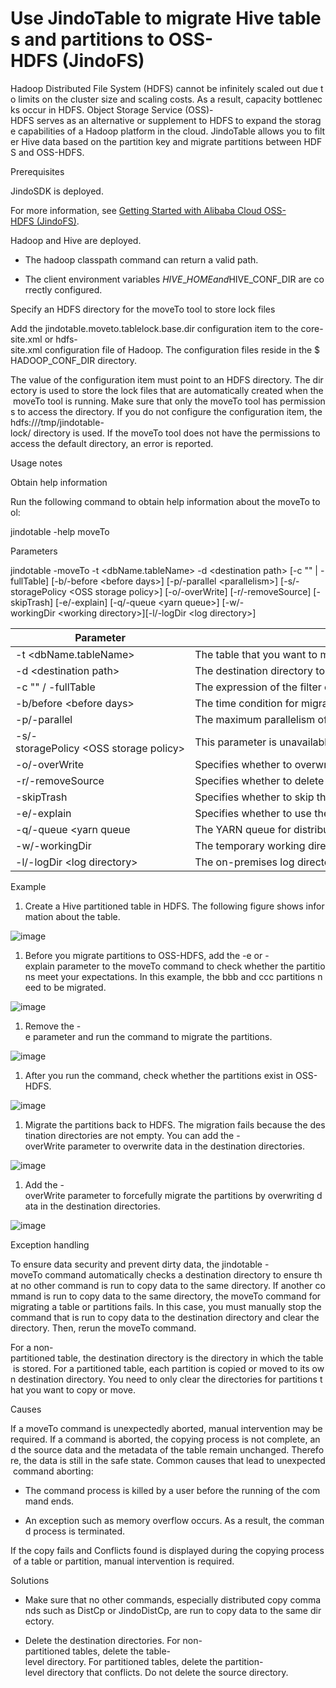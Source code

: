 # Use JindoTable to migrate Hive tables and partitions to OSS-HDFS (JindoFS)

Hadoop Distributed File System (HDFS) cannot be infinitely scaled out due to limits on the cluster size and scaling costs. As a result, capacity bottlenecks occur in HDFS. Object Storage Service (OSS)-HDFS serves as an alternative or supplement to HDFS to expand the storage capabilities of a Hadoop platform in the cloud. JindoTable allows you to filter Hive data based on the partition key and migrate partitions between HDFS and OSS-HDFS. 

Prerequisites

JindoSDK is deployed.

For more information, see [Getting Started with Alibaba Cloud OSS-HDFS (JindoFS)](https://github.com/aliyun/alibabacloud-jindodata/blob/master/docs/user/4.x/4.6.x/4.6.12/jindofs/jindo_dls_quickstart.md). 

Hadoop and Hive are deployed.

*   The hadoop classpath command can return a valid path.
    
*   The client environment variables $HIVE\_HOME and $HIVE\_CONF\_DIR are correctly configured.
    

Specify an HDFS directory for the moveTo tool to store lock files

Add the jindotable.moveto.tablelock.base.dir configuration item to the core-site.xml or hdfs-site.xml configuration file of Hadoop. The configuration files reside in the $HADOOP\_CONF\_DIR directory.

The value of the configuration item must point to an HDFS directory. The directory is used to store the lock files that are automatically created when the moveTo tool is running. Make sure that only the moveTo tool has permissions to access the directory. If you do not configure the configuration item, the hdfs:///tmp/jindotable-lock/ directory is used. If the moveTo tool does not have the permissions to access the default directory, an error is reported. 

Usage notes

Obtain help information

Run the following command to obtain help information about the moveTo tool: 

jindotable -help moveTo

Parameters

jindotable -moveTo -t <dbName.tableName\> -d <destination path\> \[-c "<condition>" | \-fullTable\] \[-b/-before <before days\>\] \[-p/-parallel <parallelism\>\] \[-s/-storagePolicy <OSS storage policy\>\] \[-o/-overWrite\] \[-r/-removeSource\] \[-skipTrash\] \[-e/-explain\] \[-q/-queue <yarn queue\>\] \[-w/-workingDir <working directory\>\]\[-l/-logDir <log directory\>\]

|  Parameter  |  Description  |  Required  |
| --- | --- | --- |
|  \-t <dbName.tableName>  |  The table that you want to migrate.   |  Yes  |
|  \-d <destination path>  |  The destination directory to which you want to migrate the table. The directories of partitions are automatically created in this directory.   |  Yes  |
|  \-c "<condition>" / -fullTable  |  The expression of the filter condition for partitions. Basic operators are supported. User-defined functions (UDFs) are not supported.   |  No  |
|  \-b/before <before days>  |  The time condition for migrating partitions. Unit: days. Only the partitions that were created the specified number of days ago are migrated.   |  No  |
|  \-p/-parallel <parallelism>  |  The maximum parallelism of the task that is run by using the moveTo tool. Default value: 1.   |  No  |
|  \-s/-storagePolicy <OSS storage policy>  |  This parameter is unavailable for OSS-HDFS.  |  No  |
|  \-o/-overWrite  |  Specifies whether to overwrite data in the destination directories. Only data in the directories of migrated partitions are overwritten. The directories of partitions that are not migrated remain unchanged.   |  No  |
|  \-r/-removeSource  |  Specifies whether to delete the source data after the migration is complete.   |  No  |
|  \-skipTrash  |  Specifies whether to skip the data in the trash bin when the system deletes source data.   |  No  |
|  \-e/-explain  |  Specifies whether to use the explain mode. In explain mode, the system displays the partitions to be migrated but does not migrate the partitions.   |  No  |
|  \-q/-queue <yarn queue  |  The YARN queue for distributed copy.   |  No  |
|  \-w/-workingDir  |  The temporary working directory for distributed copy.   |  No  |
|  \-l/-logDir <log directory>  |  The on-premises log directory. Default value: /tmp/<current user>/.  |  No  |

Example

1.  Create a Hive partitioned table in HDFS. The following figure shows information about the table.
    

![image](https://alidocs.oss-cn-zhangjiakou.aliyuncs.com/res/2M9qPBXQQoJDl015/img/ff147ad9-837f-46b6-a16d-7e7747f0b500.png?x-oss-process=image/crop,x_0,y_0,w_1453,h_675)

1.  Before you migrate partitions to OSS-HDFS, add the -e or -explain parameter to the moveTo command to check whether the partitions meet your expectations. In this example, the bbb and ccc partitions need to be migrated.
    

![image](https://alidocs.oss-cn-zhangjiakou.aliyuncs.com/res/2M9qPBXQQoJDl015/img/b74e8555-e3f2-4681-a47f-3edf01496855.png?x-oss-process=image/crop,x_0,y_0,w_1663,h_305)

1.  Remove the -e parameter and run the command to migrate the partitions.
    

![image](https://alidocs.oss-cn-zhangjiakou.aliyuncs.com/res/2M9qPBXQQoJDl015/img/3ffbddf0-f477-4542-88e2-ffa326104d3b.png?x-oss-process=image/crop,x_0,y_0,w_1626,h_396)

1.  After you run the command, check whether the partitions exist in OSS-HDFS.
    

![image](https://alidocs.oss-cn-zhangjiakou.aliyuncs.com/res/2M9qPBXQQoJDl015/img/3f7e8269-ad48-4f54-9c91-6c361aa63621.png?x-oss-process=image/crop,x_0,y_0,w_1060,h_649)

1.  Migrate the partitions back to HDFS. The migration fails because the destination directories are not empty. You can add the -overWrite parameter to overwrite data in the destination directories.
    

![image](https://alidocs.oss-cn-zhangjiakou.aliyuncs.com/res/2M9qPBXQQoJDl015/img/71b9f091-bbdd-419c-9f94-d3c95f604aa8.png?x-oss-process=image/crop,x_0,y_0,w_1329,h_348)

1.  Add the -overWrite parameter to forcefully migrate the partitions by overwriting data in the destination directories.
    

![image](https://alidocs.oss-cn-zhangjiakou.aliyuncs.com/res/2M9qPBXQQoJDl015/img/a91e20ea-dc61-4531-8ab9-82557b454d5c.png?x-oss-process=image/crop,x_0,y_0,w_1458,h_395)

Exception handling

To ensure data security and prevent dirty data, the jindotable -moveTo command automatically checks a destination directory to ensure that no other command is run to copy data to the same directory. If another command is run to copy data to the same directory, the moveTo command for migrating a table or partitions fails. In this case, you must manually stop the command that is run to copy data to the destination directory and clear the directory. Then, rerun the moveTo command. 

For a non-partitioned table, the destination directory is the directory in which the table is stored. For a partitioned table, each partition is copied or moved to its own destination directory. You need to only clear the directories for partitions that you want to copy or move. 

Causes

If a moveTo command is unexpectedly aborted, manual intervention may be required. If a command is aborted, the copying process is not complete, and the source data and the metadata of the table remain unchanged. Therefore, the data is still in the safe state. Common causes that lead to unexpected command aborting:

*   The command process is killed by a user before the running of the command ends.
    
*   An exception such as memory overflow occurs. As a result, the command process is terminated.
    

If the copy fails and Conflicts found is displayed during the copying process of a table or partition, manual intervention is required. 

Solutions

*   Make sure that no other commands, especially distributed copy commands such as DistCp or JindoDistCp, are run to copy data to the same directory.  
    
*   Delete the destination directories. For non-partitioned tables, delete the table-level directory. For partitioned tables, delete the partition-level directory that conflicts. Do not delete the source directory.
